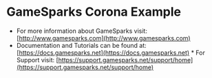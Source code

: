 # GameSparks Corona Example
* For more information about GameSparks visit: [http://www.gamesparks.com](http://www.gamesparks.com)  
* Documentation and Tutorials can be found at: [https://docs.gamesparks.net](https://docs.gamesparks.net) * For Support visit: [https://support.gamesparks.net/support/home](https://support.gamesparks.net/support/home)  